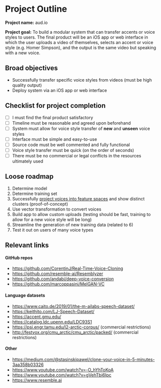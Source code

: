 # Project Outline

**Project name:** aud.io

**Project goal:** To build a modular system that can transfer accents or voice styles to users. The final product will be an iOS app or web interface in which the user uploads a video of themselves, selects an accent or voice style (e.g. Homer Simpson), and the output is the same video but speaking with a new voice.

## Broad objectives

- Successfully transfer specific voice styles from videos (must be high quality output)
- Deploy system via an iOS app or web interface

## Checklist for project completion

- [ ]  I must find the final product satisfactory
- [ ]  Timeline must be reasonable and agreed upon beforehand
- [ ]  System must allow for voice style transfer of **new** and **unseen** voice styles
- [ ]  Interface must be simple and easy-to-use 
- [ ]  Source code must be well commented and fully functional
- [ ]  Voice style transfer must be quick (on the order of seconds)
- [ ]  There must be no commercial or legal conflicts in the resources ultimately used

## Loose roadmap
1. Determine model
2. Determine training set
3. Successfully [project voices into feature spaces](https://github.com/resemble-ai/Resemblyzer) and show distinct clusters (proof-of-concept)
4. Use vector transformation to convert voices
5. Build app to allow custom uploads (testing should be fast, training to allow for a new voice style will be long)
6. Streamline the generation of new training data (related to 6)
7. Test it out on users of many voice types

## Relevant links
#### GitHub repos
- https://github.com/CorentinJ/Real-Time-Voice-Cloning
- https://github.com/resemble-ai/Resemblyzer
- https://github.com/andabi/deep-voice-conversion
- https://github.com/marcoppasini/MelGAN-VC

#### Language datasets
- https://www.caito.de/2019/01/the-m-ailabs-speech-dataset/
- https://keithito.com/LJ-Speech-Dataset/
- https://accent.gmu.edu/
- https://catalog.ldc.upenn.edu/LDC93S1
- https://psi.engr.tamu.edu/l2-arctic-corpus/ (commercial restrictions)
- http://festvox.org/cmu_arctic/cmu_arctic/packed/ (commercial restrictions)

#### Other
- https://medium.com/@stasinskipawel/clone-your-voice-in-5-minutes-3aa358b03326
- https://www.youtube.com/watch?v=-O_hYhToKoA
- https://www.youtube.com/watch?v=gVehTbi6Ipc
- https://www.resemble.ai
